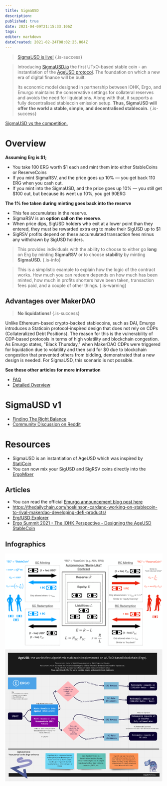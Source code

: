 ```yaml
---
title: SigmaUSD
description: 
published: true
date: 2021-04-09T21:15:33.106Z
tags: 
editor: markdown
dateCreated: 2021-02-24T08:02:25.004Z
---
```


> [SigmaUSD is live!](https://sigmausd.io/#/)
{.is-success}



> Introducing [SigmaUSD.io](https://sigmausd.io/#/) the first UTxO-based stable coin - an instantiation of the [AgeUSD protocol](https://github.com/Emurgo/age-usd). The foundation on which a new era of digital finance will be built.
>
>Its economic model designed in partnership between IOHK, Ergo, and Emurgo maintains the conservative settings for collateral reserves and avoids the need for liquidations. Along with that, it supports a fully decentralised stablecoin emission setup. **Thus, SigmaUSD will offer the world a stable, simple, and decentralised stablecoin.**
{.is-success}


[SigmaUSD vs the competition.](https://curiaregiscrypto.medium.com/sigmausd-vs-the-competition-e70b23fe37a3)


# Overview


**Assuming Erg is $1;**

- You take 100 ERG worth $1 each and mint them into either StableCoins or ReserveCoins
- If you mint SigmaRSV, and the price goes up 10% — you get back 110 ERG when you cash out.
- If you mint into the SigmaUSD, and the price goes up 10% — you still get $100 out, but because its went up 10%, you get 90ERG


**The 1% fee taken during minting goes back into the reserve**
- This fee accumulates in the reserve.
- SigmaRSV is an **option call on the reserve**. 
- When price dips, SigUSD holders who exit at a lower point than they entered, they must be rewarded extra erg to make their SigUSD up to $1
- SigRSV profits depend on these accumulated transaction fees minus any withdrawn by SigUSD holders. 

> This provides individuals with the ability to choose to either go **long** on Erg by minting **SigmaRSV** or to choose **stability** by minting **SigmaUSD.**
{.is-info}


> This is a simplistic example to explain how the logic of the contract works. How much you can redeem depends on how much has been minted, how much in profits shorters have been taken, transaction fees paid, and a couple of other things.
{.is-warning}


## Advantages over MakerDAO
> **No liquidations!**
{.is-success}

Unlike Ethereum-based crypto-backed stablecoins, such as DAI, Emurgo introduces a Staticoin protocol-inspired design that does not rely on CDPs (Collateralized Debt Positions). The reason for this is the vulnerability of CDP-based protocols in terms of high volatility and blockchain congestion. As Emurgo states, "Black Thursday," when MakerDAO CDPs were triggered for liquidation due to volatility and then sold for $0 due to blockchain congestion that prevented others from bidding, demonstrated that a new design is needed. For SigmaUSD, this scenario is not possible.


**See these other articles for more information**
- [FAQ](/SigmaUSD/FAQ)
- [Detailed Overview](/SigmaUSD/Overview)


# SigmaUSD v1


- [Finding The Right Balance](https://ergoplatform.org/en/blog/2021_03_04-finding-right-balance/)
- [Community Discussion on Reddit](https://www.reddit.com/r/ergonauts/comments/lx7an4/sigmausd_dao_bank_is_a_complex_beast_highlevel/gpr96fq/?context=3)



# Resources

- SigmaUSD is an instantiation of AgeUSD which was inspired by [StatiCoin](http://staticoin.com/whitepaper.pdf)
- You can now mix your SigUSD and SigRSV coins directly into the [ErgoMixer](/ErgoMixer)

## Articles
- You can read the official [Emurgo announcement blog post here](https://ergoplatform.org/en/blog/2021_02_26-sigmausd-released/)
- https://thedailychain.com/hoskinson-cardano-working-on-stablecoin-to-rival-makerdao-developing-defi-products/
- [Erg/USD Explorer](https://explorer.ergoplatform.com/en/oracle-pool-state/ergusd) 
- [Ergo Summit 2021 - The IOHK Perspective - Designing the AgeUSD StableCoin](https://youtu.be/zG-rxMCDIa0?t=9247)


## Infographics

![screenshot_2021-02-25_at_19.14.01.png](/screenshot_2021-02-25_at_19.14.01.png)
![unknown.png](/unknown.png)